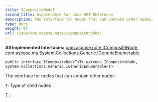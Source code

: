 ```yaml
---
title: ICompositeNodeT
second_title: Aspose.Note for Java API Reference
description: The interface for nodes that can contain other nodes.
type: docs
weight: 97
url: /java/com.aspose.note/icompositenodet/
---
```


**All Implemented Interfaces:**
[com.aspose.note.ICompositeNode](../../com.aspose.note/icompositenode), com.aspose.ms.System.Collections.Generic.IGenericEnumerable
```
public interface ICompositeNodeT<T> extends ICompositeNode, System.Collections.Generic.IGenericEnumerable<T>
```

The interface for nodes that can contain other nodes.

`T`: Type of child nodes

 T : 
